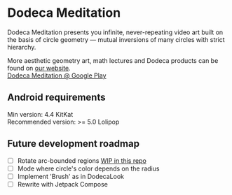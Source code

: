 # Dodeca Meditation
Dodeca Meditation presents you infinite, never-repeating video art built on the basis of circle geometry ― mutual inversions of many circles with strict hierarchy.  

More aesthetic geometry art, math lectures and Dodeca products can be found on [our website](eng.aestheticgeometry.ru).  
[Dodeca Meditation @ Google Play](https://play.google.com/store/apps/details?id=com.pierbezuhoff.dodeca)  

## Android requirements
Min version: 4.4 KitKat  
Recommended version: >= 5.0 Lolipop  

## Future development roadmap
- [ ] Rotate arc-bounded regions [WIP in this repo](https://github.com/pier-bezuhoff/Dodeclusters)
- [ ] Mode where circle's color depends on the radius
- [ ] Implement 'Brush' as in DodecaLook
- [ ] Rewrite with Jetpack Compose
